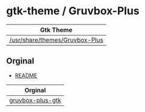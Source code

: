 

# gtk-theme / Gruvbox-Plus

| Gtk Theme |
| --- |
| [/usr/share/themes/Gruvbox-Plus](.) |


## Orginal

* [README](README.Original.md)

| Orginal |
| --- |
| [gruvbox-plus-gtk](https://github.com/SylEleuth/gruvbox-plus-gtk) |



